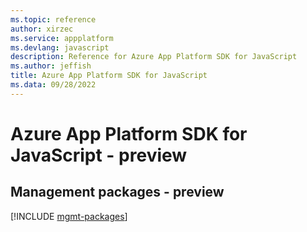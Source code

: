 ```yaml
---
ms.topic: reference
author: xirzec
ms.service: appplatform
ms.devlang: javascript
description: Reference for Azure App Platform SDK for JavaScript
ms.author: jeffish
title: Azure App Platform SDK for JavaScript
ms.data: 09/28/2022
---
```

# Azure App Platform SDK for JavaScript - preview

## Management packages - preview
[!INCLUDE [mgmt-packages](app-platform-mgmt-index.md)]